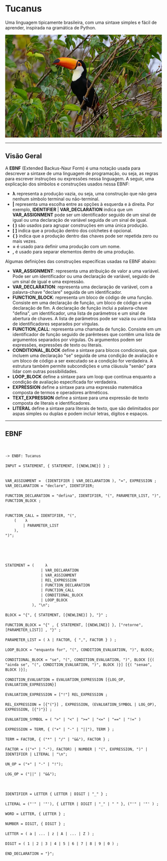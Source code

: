 # Tucanus

Uma linguagem tipicamente brasileira, com uma sintaxe simples e fácil de aprender, inspirada na gramática de Python.

![Tucanuçu](img/tucanucu-ramphastos-toco-.webp)

---

## Visão Geral

A **EBNF** (Extended Backus-Naur Form) é uma notação usada para descrever a sintaxe de uma linguagem de programação, ou seja, as regras para escrever instruções ou expressões nessa linguagem. A seguir, uma explicação dos símbolos e construções usados nessa EBNF:

- **λ** representa a produção vazia, ou seja, uma construção que não gera nenhum símbolo terminal ou não-terminal.
- **|** representa uma escolha entre as opções à esquerda e à direita. Por exemplo, **IDENTIFIER** | **VAR_DECLARATION** indica que um **VAR_ASSIGNMENT** pode ser um identificador seguido de um sinal de igual ou uma declaração de variável seguida de um sinal de igual.
- **( )** são usados para agrupar construções em uma única produção.
- **[ ]** indica que a produção dentro dos colchetes é opcional.
- **{ }** indica que a produção dentro das chaves pode ser repetida zero ou mais vezes.
- **=** é usado para definir uma produção com um nome.
- **,** é usado para separar elementos dentro de uma produção.

Algumas definições das construções específicas usadas na EBNF abaixo:

- **VAR_ASSIGNMENT**: representa uma atribuição de valor a uma variável. Pode ser um identificador ou uma declaração de variável, seguido de um sinal de igual e uma expressão.
- **VAR_DECLARATION**: representa uma declaração de variável, com a palavra-chave "declare" seguida de um identificador.
- **FUNCTION_BLOCK**: representa um bloco de código de uma função. Consiste em uma declaração de função, um bloco de código e uma declaração de fim. A declaração de função inclui a palavra-chave "defina", um identificador, uma lista de parâmetros e um sinal de abertura de chaves. A lista de parâmetros pode ser vazia ou uma lista de identificadores separados por vírgulas.
- **FUNCTION_CALL**: representa uma chamada de função. Consiste em um identificador de função seguido de parênteses que contêm uma lista de argumentos separados por vírgulas. Os argumentos podem ser expressões, expressões de texto ou literais.
- **CONDITIONAL_BLOCK** define a sintaxe para blocos condicionais, que incluem uma declaração "se" seguida de uma condição de avaliação e um bloco de código a ser executado se a condição for verdadeira. A estrutura também permite subcondições e uma cláusula "senão" para lidar com outras possibilidades.
- **LOOP_BLOCK** define a sintaxe para um loop que continua enquanto a condição de avaliação especificada for verdadeira.
- **EXPRESSION** define a sintaxe para uma expressão matemática composta de termos e operadores aritméticos.
- **TEXT_EXPRESSION** define a sintaxe para uma expressão de texto composta de literais e identificadores.
- **LITERAL** define a sintaxe para literais de texto, que são delimitados por aspas simples ou duplas e podem incluir letras, dígitos e espaços.

---

## EBNF

```


-> ENBF: Tucanus

INPUT = STATEMENT, { STATEMENT, [{NEWLINE}] } ;


VAR_ASSIGNMENT =  (IDENTIFIER | VAR_DECLARATION ), "=", EXPRESSION ;
VAR_DECLARATION = "declare", IDENTIFIER;

FUNCTION_DECLARATION = "defina", IDENTIFIER, "(", PARAMETER_LIST, ")", FUNCTION_BLOCK ;


FUNCTION_CALL = IDENTIFIER, "(",
    (    λ
        | PARAMETER_LIST
    ),
")";





STATEMENT = (     λ
                | VAR_DECLARATION
                | VAR_ASSIGNMENT
                | REL_EXPRESSION
                | FUNCTION_DECLARATION
                | FUNCTION_CALL
                | CONDITIONAL_BLOCK
                | LOOP_BLOCK
            ), "\n";

BLOCK = "{", { STATEMENT, [{NEWLINE}] }, "}" ;

FUNCTION_BLOCK = "{" , { STATEMENT, [{NEWLINE}] }, ["retorne", [PARAMETER_LIST]] , "}" ;

PARAMETER_LIST = ( λ | FACTOR, { ",", FACTOR } ) ;

LOOP_BLOCK = "enquanto for", "(", CONDITION_EVALUATION, ")", BLOCK;

CONDITIONAL_BLOCK = "se", "(", CONDITION_EVALUATION, ")", BLOCK [{( "ainda se", "(", CONDITION_EVALUATION, ")", BLOCK )}] [{( "senao", BLOCK )}];

CONDITION_EVALUATION = EVALUATION_EXPRESSION [{LOG_OP, EVALUATION_EXPRESSION}]

EVALUATION_EXPRESSION = ["!"] REL_EXPRESSION ;

REL_EXPRESSION = [{"("}] , EXPRESSION, (EVALUATION_SYMBOL | LOG_OP), EXPRESSION, [{")"}] ; 

EVALUATION_SYMBOL = ( ">" | "<" | ">=" | "<=" | "==" | "!=" )

EXPRESSION = TERM, { ("+" | "-" | "||"), TERM } ;

TERM = FACTOR, { ("*" | "/" | "&&"), FACTOR } ;

FACTOR = (("+" | "-"), FACTOR) | NUMBER | "(", EXPRESSION, ")" | IDENTIFIER | LITERAL | "\n";

UN_OP = ("+" | "-" | "!");

LOG_OP = ("||" | "&&");



IDENTIFIER = LETTER { LETTER | DIGIT | "_" } ;

LITERAL = ("'" | '"'), { LETTER | DIGIT | "_" | " " }, ("'" | '"' ) ;

WORD = LETTER, { LETTER } ;

NUMBER = DIGIT, { DIGIT } ;

LETTER = ( a | ... | z | A | ... | Z ) ;

DIGIT = ( 1 | 2 | 3 | 4 | 5 | 6 | 7 | 8 | 9 | 0 ) ;

END_DECLARATION = "}";

```
